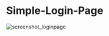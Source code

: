 # Simple-Login-Page
![screenshot_loginpage](https://github.com/tugcekizildg/Simple-Login-Page/assets/141547888/00a054a0-2653-4b0c-9a51-fa96ca3b10ba)
